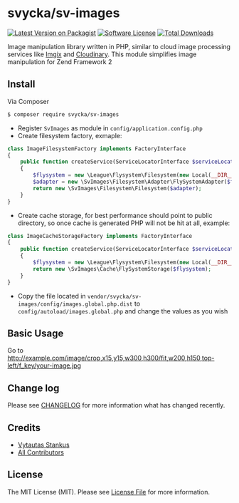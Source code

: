 # svycka/sv-images

[![Latest Version on Packagist][ico-version]][link-packagist]
[![Software License][ico-license]](LICENSE.md)
[![Total Downloads][ico-downloads]][link-downloads]

Image manipulation library written in PHP, similar to cloud image processing services like [Imgix](http://www.imgix.com/) and [Cloudinary](http://cloudinary.com/). This module simplifies image manipulation for Zend Framework 2


## Install

Via Composer

``` bash
$ composer require svycka/sv-images
```

- Register `SvImages` as module in `config/application.config.php`
- Create filesystem factory, exmaple:
```php
class ImageFilesystemFactory implements FactoryInterface
{
    public function createService(ServiceLocatorInterface $serviceLocator)
    {
        $flysystem = new \League\Flysystem\Filesystem(new Local(__DIR__.'/path/to/files'));
        $adapter = new \SvImages\Filesystem\Adapter\FlySystemAdapter($flysystem);
        return new \SvImages\Filesystem\Filesystem($adapter);
    }
}
```
- Create cache storage, for best performance should point to public directory, so once cache is generated PHP will not be hit at all, example:
```php
class ImageCacheStorageFactory implements FactoryInterface
{
    public function createService(ServiceLocatorInterface $serviceLocator)
    {
        $flysystem = new \League\Flysystem\Filesystem(new Local(__DIR__.'/path/to/public'));
        return new \SvImages\Cache\FlySystemStorage($flysystem);
    }
}
```
- Copy the file located in `vendor/svycka/sv-images/config/images.global.php.dist` to `config/autoload/images.global.php` and change the values as you wish

## Basic Usage

Go to http://example.com/image/crop,x15,y15,w300,h300/fit,w200,h150,top-left/f_key/your-image.jpg

## Change log

Please see [CHANGELOG](CHANGELOG.md) for more information what has changed recently.

## Credits

- [Vytautas Stankus][link-author]
- [All Contributors][link-contributors]

## License

The MIT License (MIT). Please see [License File](LICENSE.md) for more information.

[ico-version]: https://img.shields.io/packagist/v/svycka/sv-images.svg?style=flat-square
[ico-license]: https://img.shields.io/badge/license-MIT-brightgreen.svg?style=flat-square
[ico-downloads]: https://img.shields.io/packagist/dt/svycka/sv-images.svg?style=flat-square

[link-packagist]: https://packagist.org/packages/svycka/sv-images
[link-downloads]: https://packagist.org/packages/svycka/sv-images
[link-author]: https://github.com/svycka
[link-contributors]: ../../contributors